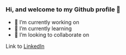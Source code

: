 ### Hi, and welcome to my Github profile 👋
- 🔭 I’m currently working on
- 🌱 I’m currently learning 
- 👯 I’m looking to collaborate on 

Link to [LinkedIn](https://www.linkedin.com/in/domingo-gallardo-mart%C3%ADnez-08101a244/)

<!--
**DomKiwi/DomKiwi** is a ✨ _special_ ✨ repository because its `README.md` (this file) appears on your GitHub profile.

Here are some ideas to get you started:

- 🔭 I’m currently working on ...
- 🌱 I’m currently learning ...
- 👯 I’m looking to collaborate on ...
- 🤔 I’m looking for help with ...
- 💬 Ask me about ...
- 📫 How to reach me: ...
- 😄 Pronouns: ...
- ⚡ Fun fact: ...
-->
